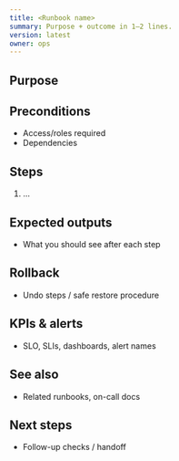 ```yaml
---
title: <Runbook name>
summary: Purpose + outcome in 1–2 lines.
version: latest
owner: ops
---
```


## Purpose

## Preconditions

- Access/roles required
- Dependencies

## Steps

1. …

## Expected outputs

- What you should see after each step

## Rollback

- Undo steps / safe restore procedure

## KPIs & alerts

- SLO, SLIs, dashboards, alert names

## See also

- Related runbooks, on-call docs

## Next steps

- Follow-up checks / handoff
